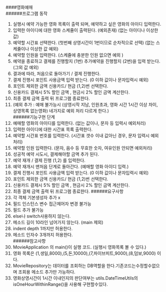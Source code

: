 ####영화예매  
######프로그램 동작  
1. 실행시 예약 가능한 영화 목록이 출력 되며, 예약하고 싶은 영화의 아이디 입력한다.  
1. 입력한 아이디에 대한 영화 스케쥴이 출력된다. (예외존재)  (없는 아이디나 이상한값)  
1. 예약할 시간표 선택한다. (첫번째 상영시간이 1번이므로 순차적으로 선택) (없는 스케쥴이나 이상한 값 예외) 
1. 예약할 인원을 입력한다.  (스케쥴에 충분한 인원 없으면  예외 )  
1. 예약을 종료하고 결제를 진행할지 (1번) 추가예약을 진행할지 (2번)을 입력 받는다.  (그외 값 예외)  
1. 결과에 따라, 처음으로 돌아가기 / 결제 진행한다.  
1. 결제 진행시 포인트 사용금액 입력 받는다.  (0 이하 값이나 문자입력시 예외)  
1. 포인트 제외한 금액  신용카드/ 현금 (1,2)번 선택한다.  
1. 신용카드 결제시 5% 할인 금액 , 현금시 2% 할인 금액 계산한다.  
1. 최종 결제 금액 출력 뒤 프로그램 종료한다.  
1. (예외 추가 : 예매 불가능시  (상영시작 지남, 인원초과, 영화 시간 1시간 이상 차이, 상영목록 없는영화) 네가지로 예외 처리 다르게 한다.)  
######기능구현  단계  
1. 예매할 영화의 아이디를 입력한다.  (없는 값이나, 문자 등 입력시 예외처리)  
1. 입력한 아이디에 대한 시간표 목록 출력한다.  
1. 예약할 시간표 번호를 입력한다. (시간표 갯수 이내 값아닌 경우, 문자 입력시 예외처리)  
1. 예약할 인원 입력한다.  (문자, 음수 등 무효한 숫자, 여유인원 안되면 예외처리)  
1. 성공적 예약 시도시, 결제해야할 금액 추가 된다.  
1. 예약 재개 / 결제 진행 (1,2) 를 입력한다.  
1. 예약 재개시 맨처음 단계로 돌아간다.  (예매할 영화 아이디 입력.)  
1. 결제 진행시 포인트 사용금액 입력 받는다.  (0 이하 값이나 문자입력시 예외)   
1. 포인트 제외한 금액  신용카드/ 현금 (1,2)번 선택한다.  
1. 신용카드 결제시 5% 할인 금액 , 현금시 2% 할인 금액 계산한다.  
1. 최종 결제 금액 출력 뒤 프로그램 종료한다.
######요구사항  
1. 각 객체 기본생성자 추가 x  
1. 필드 인스턴스 변수 접근제어자 변경 불가능    
1. 필드 추가 불가능  
1. else나 switch사용하지 않는다.  
1. 메소드 길이 10라인 넘어가지 않는다.  (main 제외)  
1. indent depth 1까지만 허용한다.  
1. 메소드 인자수 3개까지 허용한다.  
######참고사항  
1. MovieApplication 의 main()이 실행 코드. (실행시 영화목록 볼 수 있다.)  
1. 영화 목록은 (1,생일,8000),(5,돈,10000),(7,파이브피트,9000),(8,덤보,9000) 이다.
1. MovieRepository는 데이터를 조회하는 DB역할을 한다.기존코드는수정할수없으며 조회용 메소드 추가만 가능하다. 
1. 영화상영시간이 1시간 이내인지의 판단여부는 utils.DateTimeUtils의 isOneHourWithinRange()을 사용해
구현할수있다.  
  